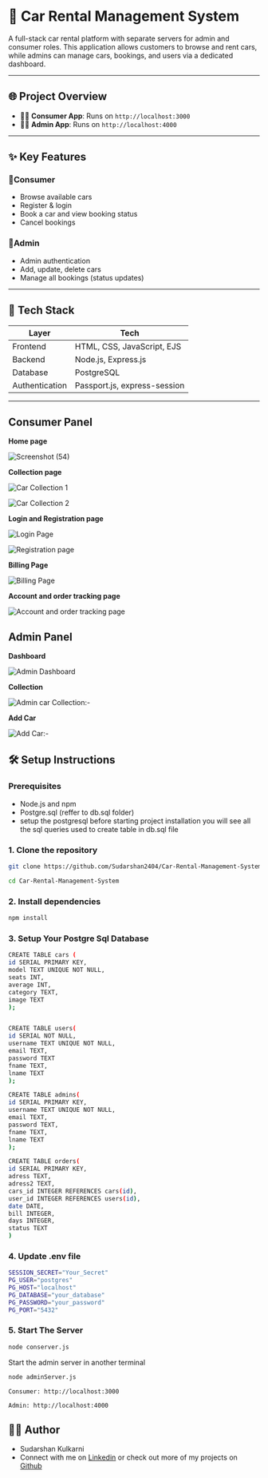 # 🚗 Car Rental Management System

A full-stack car rental platform with separate servers for admin and consumer roles. This application allows customers to browse and rent cars, while admins can manage cars, bookings, and users via a dedicated dashboard.

---

## 🌐 Project Overview

- 🧍‍♂️ **Consumer App**: Runs on `http://localhost:3000`
- 👨‍💼 **Admin App**: Runs on `http://localhost:4000`

---

## ✨ Key Features

### 🔹Consumer
- Browse available cars
- Register & login
- Book a car and view booking status
- Cancel bookings

### 🔸Admin
- Admin authentication
- Add, update, delete cars
- Manage all bookings (status updates)

---

## 🧰 Tech Stack

| Layer        | Tech                                 |
|--------------|--------------------------------------|
| Frontend     | HTML, CSS, JavaScript, EJS           |
| Backend      | Node.js, Express.js                  |
| Database     | PostgreSQL                           |
| Authentication | Passport.js, express-session      |

---
## Consumer Panel


**Home page**


![Screenshot (54)](https://github.com/user-attachments/assets/d8c929cc-2099-4f4e-b4c2-fe5c3154d079)

**Collection page**


![Car Collection 1](https://github.com/user-attachments/assets/d9576dcc-d9f1-4415-8a7d-e7b8728b1e50)






![Car Collection 2](https://github.com/user-attachments/assets/816d2639-5931-41b8-85b2-779dda7539d4)

**Login and Registration page**


![Login Page](https://github.com/user-attachments/assets/d258b2e1-2bcf-45b8-b1e6-b3bae845569b)


![Registration page](https://github.com/user-attachments/assets/ee13d953-1bda-4090-8779-4134a67253d8)

**Billing Page**


![Billing Page](https://github.com/user-attachments/assets/fb16d624-ef01-46a7-8c11-cfc44a611b27)

**Account and order tracking page**


![Account and order tracking page](https://github.com/user-attachments/assets/40bce991-67c1-4542-8b4a-5519d94b3686)

## Admin Panel


**Dashboard**



![Admin Dashboard](https://github.com/user-attachments/assets/007a6882-a68c-454a-b735-aedde2b0886f)

**Collection**


![Admin car Collection:- ](https://github.com/user-attachments/assets/8b435cf7-97a3-48a3-b4e3-106833e01dfc)

**Add Car**


![Add Car:-](https://github.com/user-attachments/assets/1b5d30e9-1cad-45fe-943d-1f622eceb6b4)



## 🛠 Setup Instructions

### Prerequisites
- Node.js and npm
- Postgre.sql (reffer to db.sql folder)
- setup the postgresql before starting project installation you will see all the sql queries used to create table in db.sql file

### 1. Clone the repository

```bash
git clone https://github.com/Sudarshan2404/Car-Rental-Management-System.git
```

```bash
cd Car-Rental-Management-System
```

### 2. Install dependencies

```bash
npm install
```

### 3. Setup Your Postgre Sql Database

```bash
CREATE TABLE cars (
id SERIAL PRIMARY KEY,
model TEXT UNIQUE NOT NULL,
seats INT,
average INT,
category TEXT,
image TEXT
);


CREATE TABLE users(
id SERIAL NOT NULL,
username TEXT UNIQUE NOT NULL,
email TEXT,
password TEXT
fname TEXT,
lname TEXT
);

CREATE TABLE admins(
id SERIAL PRIMARY KEY,
username TEXT UNIQUE NOT NULL,
email TEXT,
password TEXT,
fname TEXT,
lname TEXT
);

CREATE TABLE orders(
id SERIAL PRIMARY KEY,
adress TEXT,
adress2 TEXT,
cars_id INTEGER REFERENCES cars(id),
user_id INTEGER REFERENCES users(id),
date DATE,
bill INTEGER,
days INTEGER,
status TEXT
)

```

### 4. Update .env file

```bash
SESSION_SECRET="Your_Secret"
PG_USER="postgres"
PG_HOST="localhost"
PG_DATABASE="your_database"
PG_PASSWORD="your_password"
PG_PORT="5432"
```

### 5. Start The Server
```bash
node conserver.js
```

Start the admin server in another terminal
```bash
node adminServer.js
```
```
Consumer: http://localhost:3000

Admin: http://localhost:4000
```

## 🧑‍💻 Author
 - Sudarshan Kulkarni
 - Connect with me on [Linkedin](https://www.linkedin.com/in/sudarshan-kulkarni-2a393824b?utm_source=share&utm_campaign=share_via&utm_content=profile&utm_medium=android_app)
 or check out more of my projects on [Github](https://github.com/Sudarshan2404)









